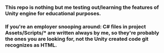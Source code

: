 <h3>This repo is nothing but me testing out/learning the features of Unity engine for educational purposes.<h3>

If you're an employer snooping around: C# files in project Assets/Scripts/* are written always by me, so they're probably the ones you are looking for, not the Unity created code git recognizes as HTML.
